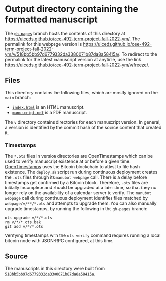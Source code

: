 # Output directory containing the formatted manuscript

The [`gh-pages`](https://github.com/uiceds/cee-492-term-project-fall-2022-ym/tree/gh-pages) branch hosts the contents of this directory at <https://uiceds.github.io/cee-492-term-project-fall-2022-ym/>.
The permalink for this webpage version is <https://uiceds.github.io/cee-492-term-project-fall-2022-ym/v/518bb5bb97d6779332da3380071b87da8a58415a/>.
To redirect to the permalink for the latest manuscript version at anytime, use the link <https://uiceds.github.io/cee-492-term-project-fall-2022-ym/v/freeze/>.

## Files

This directory contains the following files, which are mostly ignored on the `main` branch:

+ [`index.html`](index.html) is an HTML manuscript.
+ [`manuscript.pdf`](manuscript.pdf) is a PDF manuscript.

The `v` directory contains directories for each manuscript version.
In general, a version is identified by the commit hash of the source content that created it.

### Timestamps

The `*.ots` files in version directories are OpenTimestamps which can be used to verify manuscript existence at or before a given time.
[OpenTimestamps](https://opentimestamps.org/) uses the Bitcoin blockchain to attest to file hash existence.
The `deploy.sh` script run during continuous deployment creates the `.ots` files through its `manubot webpage` call.
There is a delay before timestamps get confirmed by a Bitcoin block.
Therefore, `.ots` files are initially incomplete and should be upgraded at a later time, so that they no longer rely on the availability of a calendar server to verify.
The `manubot webpage` call during continuous deployment identifies files matched by `webpage/v/**/*.ots` and attempts to upgrade them.
You can also manually upgrade timestamps, by running the following in the `gh-pages` branch:

```shell
ots upgrade v/*/*.ots
rm v/*/*.ots.bak
git add v/*/*.ots
```

Verifying timestamps with the `ots verify` command requires running a local bitcoin node with JSON-RPC configured, at this time.

## Source

The manuscripts in this directory were built from
[`518bb5bb97d6779332da3380071b87da8a58415a`](https://github.com/uiceds/cee-492-term-project-fall-2022-ym/commit/518bb5bb97d6779332da3380071b87da8a58415a).
